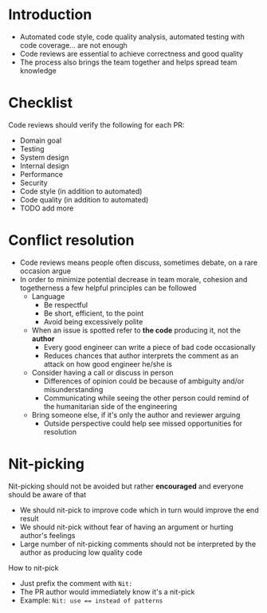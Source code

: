 # Introduction

* Automated code style, code quality analysis, automated testing with code coverage... are not enough
* Code reviews are essential to achieve correctness and good quality
* The process also brings the team together and helps spread team knowledge

# Checklist

Code reviews should verify the following for each PR:

* Domain goal
* Testing
* System design
* Internal design
* Performance
* Security
* Code style (in addition to automated)
* Code quality (in addition to automated)
* TODO add more

# Conflict resolution

* Code reviews means people often discuss, sometimes debate, on a rare occasion argue
* In order to minimize potential decrease in team morale, cohesion and togetherness a few helpful principles can be followed
  - Language
    - Be respectful
    - Be short, efficient, to the point
    - Avoid being excessively polite
  - When an issue is spotted refer to **the code** producing it, not the **author**
    - Every good engineer can write a piece of bad code occasionally
    - Reduces chances that author interprets the comment as an attack on how good engineer he/she is
  - Consider having a call or discuss in person
    - Differences of opinion could be because of ambiguity and/or misunderstanding
    - Communicating while seeing the other person could remind of the humanitarian side of the engineering
  - Bring someone else, if it's only the author and reviewer arguing
    - Outside perspective could help see missed opportunities for resolution

# Nit-picking

Nit-picking should not be avoided but rather **encouraged** and everyone should be aware of that

* We should nit-pick to improve code which in turn would improve the end result
* We should nit-pick without fear of having an argument or hurting author's feelings
* Large number of nit-picking comments should not be interpreted by the author as producing low quality code

How to nit-pick

* Just prefix the comment with `Nit: `
* The PR author would immediately know it's a nit-pick
* Example: `Nit: use == instead of patterns`
